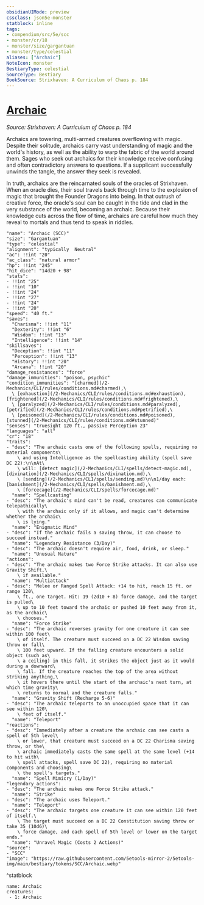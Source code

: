 ```yaml
---
obsidianUIMode: preview
cssclass: json5e-monster
statblock: inline
tags:
- compendium/src/5e/scc
- monster/cr/18
- monster/size/gargantuan
- monster/type/celestial
aliases: ["Archaic"]
NoteIcon: monster
BestiaryType: celestial
SourceType: Bestiary
BookSource: Strixhaven: A Curriculum of Chaos p. 184
---
```

# [Archaic](2-Mechanics\CLI\bestiary\celestial/archaic-scc.md)
*Source: Strixhaven: A Curriculum of Chaos p. 184*  

Archaics are towering, multi-armed creatures overflowing with magic. Despite their solitude, archaics carry vast understanding of magic and the world's history, as well as the ability to warp the fabric of the world around them. Sages who seek out archaics for their knowledge receive confusing and often contradictory answers to questions. If a supplicant successfully unwinds the tangle, the answer they seek is revealed.

In truth, archaics are the reincarnated souls of the oracles of Strixhaven. When an oracle dies, their soul travels back through time to the explosion of magic that brought the Founder Dragons into being. In that outrush of creative force, the oracle's soul can be caught in the tide and clad in the very substance of the world, becoming an archaic. Because their knowledge cuts across the flow of time, archaics are careful how much they reveal to mortals and thus tend to speak in riddles.

```statblock
"name": "Archaic (SCC)"
"size": "Gargantuan"
"type": "celestial"
"alignment": "typically  Neutral"
"ac": !!int "20"
"ac_class": "natural armor"
"hp": !!int "245"
"hit_dice": "14d20 + 98"
"stats":
- !!int "25"
- !!int "10"
- !!int "24"
- !!int "27"
- !!int "24"
- !!int "20"
"speed": "40 ft."
"saves":
  "Charisma": !!int "11"
  "Dexterity": !!int "6"
  "Wisdom": !!int "13"
  "Intelligence": !!int "14"
"skillsaves":
  "Deception": !!int "11"
  "Perception": !!int "13"
  "History": !!int "20"
  "Arcana": !!int "20"
"damage_resistances": "force"
"damage_immunities": "poison, psychic"
"condition_immunities": "[charmed](/2-Mechanics/CLI/rules/conditions.md#charmed),\
  \ [exhaustion](/2-Mechanics/CLI/rules/conditions.md#exhaustion), [frightened](/2-Mechanics/CLI/rules/conditions.md#frightened),\
  \ [paralyzed](/2-Mechanics/CLI/rules/conditions.md#paralyzed), [petrified](/2-Mechanics/CLI/rules/conditions.md#petrified),\
  \ [poisoned](/2-Mechanics/CLI/rules/conditions.md#poisoned), [stunned](/2-Mechanics/CLI/rules/conditions.md#stunned)"
"senses": "truesight 120 ft., passive Perception 23"
"languages": "all"
"cr": "18"
"traits":
- "desc": "The archaic casts one of the following spells, requiring no material components\
    \ and using Intelligence as the spellcasting ability (spell save DC 22):\n\nAt\
    \ will: [detect magic](/2-Mechanics/CLI/spells/detect-magic.md), [divination](/2-Mechanics/CLI/spells/divination.md),\
    \ [sending](/2-Mechanics/CLI/spells/sending.md)\n\n1/day each: [banishment](/2-Mechanics/CLI/spells/banishment.md),\
    \ [forcecage](/2-Mechanics/CLI/spells/forcecage.md)"
  "name": "Spellcasting"
- "desc": "The archaic's mind can't be read, creatures can communicate telepathically\
    \ with the archaic only if it allows, and magic can't determine whether the archaic\
    \ is lying."
  "name": "Enigmatic Mind"
- "desc": "If the archaic fails a saving throw, it can choose to succeed instead."
  "name": "Legendary Resistance (3/Day)"
- "desc": "The archaic doesn't require air, food, drink, or sleep."
  "name": "Unusual Nature"
"actions":
- "desc": "The archaic makes two Force Strike attacks. It can also use Gravity Shift,\
    \ if available."
  "name": "Multiattack"
- "desc": "Melee or Ranged Spell Attack: +14 to hit, reach 15 ft. or range 120\
    \ ft., one target. Hit: 19 (2d10 + 8) force damage, and the target is pulled\
    \ up to 10 feet toward the archaic or pushed 10 feet away from it, as the archaic\
    \ chooses."
  "name": "Force Strike"
- "desc": "The archaic reverses gravity for one creature it can see within 100 feet\
    \ of itself. The creature must succeed on a DC 22 Wisdom saving throw or fall\
    \ 100 feet upward. If the falling creature encounters a solid object (such as\
    \ a ceiling) in this fall, it strikes the object just as it would during a downward\
    \ fall. If the creature reaches the top of the area without striking anything,\
    \ it hovers there until the start of the archaic's next turn, at which time gravity\
    \ returns to normal and the creature falls."
  "name": "Gravity Shift (Recharge 5-6)"
- "desc": "The archaic teleports to an unoccupied space that it can see within 120\
    \ feet of itself."
  "name": "Teleport"
"reactions":
- "desc": "Immediately after a creature the archaic can see casts a spell of 5th level\
    \ or lower, that creature must succeed on a DC 22 Charisma saving throw, or the\
    \ archaic immediately casts the same spell at the same level (+14 to hit with\
    \ spell attacks, spell save DC 22), requiring no material components and choosing\
    \ the spell's targets."
  "name": "Spell Mimicry (1/Day)"
"legendary_actions":
- "desc": "The archaic makes one Force Strike attack."
  "name": "Strike"
- "desc": "The archaic uses Teleport."
  "name": "Teleport"
- "desc": "The archaic targets one creature it can see within 120 feet of itself.\
    \ The target must succeed on a DC 22 Constitution saving throw or take 35 (10d6)\
    \ force damage, and each spell of 5th level or lower on the target ends."
  "name": "Unravel Magic (Costs 2 Actions)"
"source":
- "SCC"
"image": "https://raw.githubusercontent.com/5etools-mirror-2/5etools-img/main/bestiary/tokens/SCC/Archaic.webp"
```
^statblock

```encounter-table
name: Archaic
creatures:
 - 1: Archaic
```